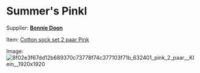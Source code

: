 # Summer's Pinkl

Supplier: **[Bonnie Doon](https://bonniedoon.com)**

Item: [Cotton sock set 2 paar Pink](https://www.bonniedoon.com/cotton-sock-set-2-paar-pink/ol6324012.316.110)

Image: ![8f02e3f67dd12b689370c73778f74c377103f71b_632401_pink_2_paar__Klein__1920x1920](https://github.com/MyServings/socks/assets/1499433/3fdc811f-124b-47af-8d4b-6ca0a5453fb0)

